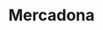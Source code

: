 ---
title: "Mercadona"
url: /cordoba/mercadona-avenida-profesor-arnold-joseph-toynbee/
shop: supermercado
---